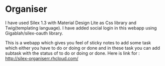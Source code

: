 # Organiser
I have used Silex 1.3 with Material Design Lite as Css library and Twig(templating language).
I have added social login in this webapp using Gigablah/silex-oauth library.

This is a webapp which gives you feel of sticky notes to add some task which either you have to do or doing or done and in these task you can add subtask with the status of to do or doing or done.
Here is link for : 
http://silex-organiserr.rhcloud.com/
